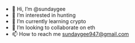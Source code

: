 - 👋 Hi, I’m @sundaygee
- 👀 I’m interested in hunting
- 🌱 I’m currently learning crypto
- 💞️ I’m looking to collaborate on eth
- 📫 How to reach me sundaygee947@gmail.com

<!---
sundaygee/sundaygee is a ✨ special ✨ repository because its `README.md` (this file) appears on your GitHub profile.
You can click the Preview link to take a look at your changes.
--->
